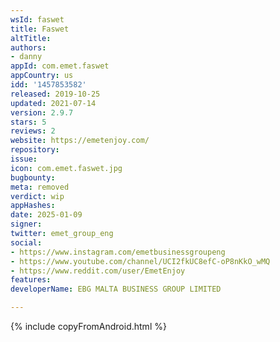 ```yaml
---
wsId: faswet
title: Faswet
altTitle: 
authors:
- danny
appId: com.emet.faswet
appCountry: us
idd: '1457853582'
released: 2019-10-25
updated: 2021-07-14
version: 2.9.7
stars: 5
reviews: 2
website: https://emetenjoy.com/
repository: 
issue: 
icon: com.emet.faswet.jpg
bugbounty: 
meta: removed
verdict: wip
appHashes: 
date: 2025-01-09
signer: 
twitter: emet_group_eng
social:
- https://www.instagram.com/emetbusinessgroupeng
- https://www.youtube.com/channel/UCI2fkUC8efC-oP8nKkO_wMQ
- https://www.reddit.com/user/EmetEnjoy
features: 
developerName: EBG MALTA BUSINESS GROUP LIMITED

---
```


{% include copyFromAndroid.html %}
